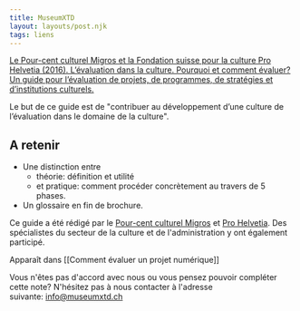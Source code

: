 ```yaml
---
title: MuseumXTD
layout: layouts/post.njk
tags: liens
---
```

[Le Pour-cent culturel Migros et la Fondation suisse pour la culture Pro Helvetia (2016). L’évaluation dans la culture. Pourquoi et comment évaluer? Un guide pour l’évaluation de projets, de programmes, de stratégies et d’institutions culturels.](https://greval.ch/wp-content/uploads/2016/06/Leitfaden_Evaluieren_fr.pdf)

Le but de ce guide est de "contribuer au développement d’une culture de l’évaluation dans le domaine de la culture". 

## A retenir
- Une distinction entre 
	- théorie: définition et utilité
	- et pratique: comment procéder concrètement au travers de 5 phases. 
- Un glossaire en fin de brochure. 
  
 Ce guide a été rédigé par le [Pour-cent culturel Migros](https://www.migros-engagement.ch/fr/pour-cent-culturel) et [Pro Helvetia](https://prohelvetia.ch/fr/). Des spécialistes du secteur de la culture et de l'administration y ont également participé.


Apparaît dans [[Comment évaluer un projet numérique]]

Vous n'êtes pas d'accord avec nous ou vous pensez pouvoir compléter cette note? N'hésitez pas à nous contacter à l'adresse suivante: [info@museumxtd.ch](mailto:info@museumxtd.ch)